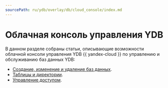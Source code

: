 ```yaml
---
sourcePath: ru/ydb/overlay/db/cloud_console/index.md
---
```

# Облачная консоль управления YDB

В данном разделе собраны статьи, описывающие возможности облачной консоли управления YDB {{ yandex-cloud }} по управлению и обслуживанию баз данных YDB:

* [Создание, изменение и удаление баз данных](create_manage_database.md).
* [Таблицы и директории](schema.md).
* [Управление доступом](../../security/start_auth.md).

